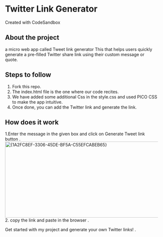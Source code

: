 # Twitter Link Generator
Created with CodeSandbox

## About the project
a micro web app called Tweet link generator This that helps users quickly generate a pre-filled Twitter share link using their custom message or quote.

## Steps to follow
1. Fork this repo.
2. The index.html file is the one where our code recites.
3. We have added some additional Css in the style.css and used PICO CSS to make the app intuitive.
4. Once done, you can add the Twitter link  and generate the link.

## How does it work 
1.Enter the message in the given box and click on Generate Tweet link button .
<img width="593" height="251" alt="{1A2FC8EF-3306-45DE-BF5A-C55EFCABEB65}" src="https://github.com/user-attachments/assets/b8b7e338-8421-473c-a2dd-c741363d99b2" />
2. copy the link and paste in the browser . 

Get started with my project and generate your own Twitter links! .




